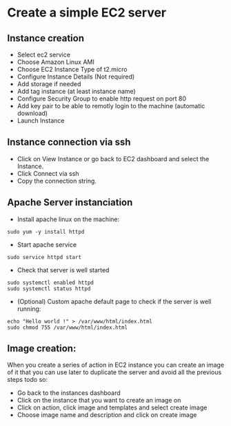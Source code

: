# Create a simple EC2 server

## Instance creation

- Select ec2 service
- Choose Amazon Linux AMI
- Choose EC2 Instance Type of t2.micro
- Configure Instance Details (Not required)
- Add storage if needed
- Add tag instance (at least instance name)
- Configure Security Group to enable http request on port 80
- Add key pair to be able to remotly login to the machine (automatic download)
- Launch Instance

## Instance connection via ssh
- Click on View Instance or go back to EC2 dashboard and select the Instance. 
- Click Connect via ssh
- Copy the connection string.

## Apache Server instanciation

- Install apache linux on the machine: 
```console
sudo yum -y install httpd
```
- Start apache service
```console
sudo service httpd start
```

- Check that server is well started
```console
sudo systemctl enabled httpd
sudo systemctl status httpd
```

- (Optional) Custom apache default page to check if the server is well running:
```console
echo "Hello world !" > /var/www/html/index.html
sudo chmod 755 /var/www/html/index.html
```

## Image creation:
When you create a series of action in EC2 instance you can create an image of it that you can use later to duplicate the server and avoid all the previous 
steps todo so: 

- Go back to the instances dashboard
- Click on the instance that you want to create an image on
- Click on action, click image and templates and select create image
- Choose image name and description and click on create image 